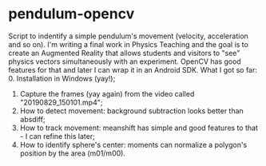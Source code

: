 # pendulum-opencv
Script to indentify a simple pendulum's movement (velocity, acceleration and so on).
I'm writing a final work in Physics Teaching and the goal is to create an Augmented Reality that allows students and visitors to "see" physics vectors simultaneously with an experiment. OpenCV has good features for that and later I can wrap it in an Android SDK.
What I got so far:
0. Installation in Windows (yay!);
1. Capture the frames (yay again) from the video called "20190829_150101.mp4";
2. How to detect movement: background subtraction looks better than absdiff;
3. How to track movement: meanshift has simple and good features to that - I can refine this later;
4. How to identify sphere's center: moments can normalize a polygon's position by the area (m01/m00).
